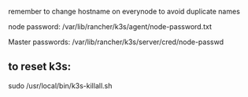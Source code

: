 remember to change hostname on everynode to avoid duplicate names

node password:
/var/lib/rancher/k3s/agent/node-password.txt

Master passwords:
/var/lib/rancher/k3s/server/cred/node-passwd
## to reset k3s:
 sudo /usr/local/bin/k3s-killall.sh
